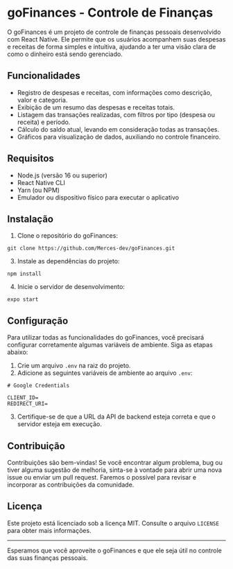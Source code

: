 # goFinances - Controle de Finanças

O goFinances é um projeto de controle de finanças pessoais desenvolvido com React Native. Ele permite que os usuários acompanhem suas despesas e receitas de forma simples e intuitiva, ajudando a ter uma visão clara de como o dinheiro está sendo gerenciado.

## Funcionalidades

- Registro de despesas e receitas, com informações como descrição, valor e categoria.
- Exibição de um resumo das despesas e receitas totais.
- Listagem das transações realizadas, com filtros por tipo (despesa ou receita) e período.
- Cálculo do saldo atual, levando em consideração todas as transações.
- Gráficos para visualização de dados, auxiliando no controle financeiro.

## Requisitos

- Node.js (versão 16 ou superior)
- React Native CLI
- Yarn (ou NPM)
- Emulador ou dispositivo físico para executar o aplicativo

## Instalação

1. Clone o repositório do goFinances:

```
git clone https://github.com/Merces-dev/goFinances.git
```

3. Instale as dependências do projeto:

```
npm install
```

4. Inicie o servidor de desenvolvimento:

```
expo start
```

## Configuração

Para utilizar todas as funcionalidades do goFinances, você precisará configurar corretamente algumas variáveis de ambiente. Siga as etapas abaixo:

1. Crie um arquivo `.env` na raiz do projeto.
2. Adicione as seguintes variáveis de ambiente ao arquivo `.env`:

```
# Google Credentials

CLIENT_ID=
REDIRECT_URI=
```

3. Certifique-se de que a URL da API de backend esteja correta e que o servidor esteja em execução.

## Contribuição

Contribuições são bem-vindas! Se você encontrar algum problema, bug ou tiver alguma sugestão de melhoria, sinta-se à vontade para abrir uma nova issue ou enviar um pull request. Faremos o possível para revisar e incorporar as contribuições da comunidade.

## Licença

Este projeto está licenciado sob a licença MIT. Consulte o arquivo `LICENSE` para obter mais informações.

---

Esperamos que você aproveite o goFinances e que ele seja útil no controle das suas finanças pessoais.
